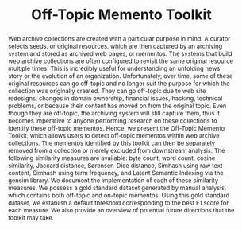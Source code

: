 ---
abstract: 'Web archive collections are created with a particular purpose in mind.
  A curator selects seeds, or original resources, which are then captured by an archiving
  system and stored as archived web pages, or mementos. The systems that build web
  archive collections are often configured to revisit the same original resource multiple
  times. This is incredibly useful for understanding an unfolding news story or the
  evolution of an organization. Unfortunately, over time, some of these original resources
  can go off-topic and no longer suit the purpose for which the collection was originally
  created. They can go off-topic due to web site redesigns, changes in domain ownership,
  financial issues, hacking, technical problems, or because their content has moved
  on from the original topic. Even though they are off-topic, the archiving system
  will still capture them, thus it becomes imperative to anyone performing research
  on these collections to identify these off-topic mementos. Hence, we present the
  Off-Topic Memento Toolkit, which allows users to detect off-topic mementos within
  web archive collections. The mementos identified by this toolkit can then be separately
  removed from a collection or merely excluded from downstream analysis. The following
  similarity measures are available: byte count, word count, cosine similarity, Jaccard
  distance, Sørensen-Dice distance, Simhash using raw text content, Simhash using
  term frequency, and Latent Semantic Indexing via the gensim library. We document
  the implementation of each of these similarity measures. We possess a gold standard
  dataset generated by manual analysis, which contains both off-topic and on-topic
  mementos. Using this gold standard dataset, we establish a default threshold corresponding
  to the best F1 score for each measure. We also provide an overview of potential
  future directions that the toolkit may take.'
creators:
- Jones, Shawn
- Nelson, Michael
- Weigle, Michele
date: null
document_url: https://services.phaidra.univie.ac.at/api/object/o:923618/download
grand_parent: iPRES
institutions: []
keywords:
- boston
landing_page_url: https://phaidra.univie.ac.at/o:923618
language: eng
layout: publication
license: CC BY 4.0 International
notes_url: null
parent: iPRES 2018
publication_type: paper
size: 3119450
slides_url: null
source_name: iPRES
title: Off-Topic Memento Toolkit
year: 2018
---